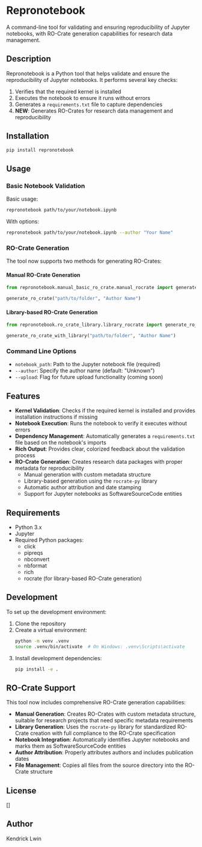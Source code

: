 # Repronotebook

A command-line tool for validating and ensuring reproducibility of Jupyter notebooks, with RO-Crate generation capabilities for research data management.

## Description

Repronotebook is a Python tool that helps validate and ensure the reproducibility of Jupyter notebooks. It performs several key checks:

1. Verifies that the required kernel is installed
2. Executes the notebook to ensure it runs without errors
3. Generates a `requirements.txt` file to capture dependencies
4. **NEW**: Generates RO-Crates for research data management and reproducibility

## Installation

```bash
pip install repronotebook
```

## Usage

### Basic Notebook Validation

Basic usage:
```bash
repronotebook path/to/your/notebook.ipynb
```

With options:
```bash
repronotebook path/to/your/notebook.ipynb --author "Your Name"
```

### RO-Crate Generation

The tool now supports two methods for generating RO-Crates:

#### Manual RO-Crate Generation
```python
from repronotebook.manual_basic_ro_crate.manual_rocrate import generate_ro_crate

generate_ro_crate("path/to/folder", "Author Name")
```

#### Library-based RO-Crate Generation
```python
from repronotebook.ro_crate_library.library_rocrate import generate_ro_crate_with_library

generate_ro_crate_with_library("path/to/folder", "Author Name")
```

### Command Line Options

- `notebook_path`: Path to the Jupyter notebook file (required)
- `--author`: Specify the author name (default: "Unknown")
- `--upload`: Flag for future upload functionality (coming soon)

## Features

- **Kernel Validation**: Checks if the required kernel is installed and provides installation instructions if missing
- **Notebook Execution**: Runs the notebook to verify it executes without errors
- **Dependency Management**: Automatically generates a `requirements.txt` file based on the notebook's imports
- **Rich Output**: Provides clear, colorized feedback about the validation process
- **RO-Crate Generation**: Creates research data packages with proper metadata for reproducibility
  - Manual generation with custom metadata structure
  - Library-based generation using the `rocrate-py` library
  - Automatic author attribution and date stamping
  - Support for Jupyter notebooks as SoftwareSourceCode entities

## Requirements

- Python 3.x
- Jupyter
- Required Python packages:
  - click
  - pipreqs
  - nbconvert
  - nbformat
  - rich
  - rocrate (for library-based RO-Crate generation)

## Development

To set up the development environment:

1. Clone the repository
2. Create a virtual environment:
   ```bash
   python -m venv .venv
   source .venv/bin/activate  # On Windows: .venv\Scripts\activate
   ```
3. Install development dependencies:
   ```bash
   pip install -e .
   ```

## RO-Crate Support

This tool now includes comprehensive RO-Crate generation capabilities:

- **Manual Generation**: Creates RO-Crates with custom metadata structure, suitable for research projects that need specific metadata requirements
- **Library Generation**: Uses the `rocrate-py` library for standardized RO-Crate creation with full compliance to the RO-Crate specification
- **Notebook Integration**: Automatically identifies Jupyter notebooks and marks them as SoftwareSourceCode entities
- **Author Attribution**: Properly attributes authors and includes publication dates
- **File Management**: Copies all files from the source directory into the RO-Crate structure

## License

[]

## Author

Kendrick Lwin
